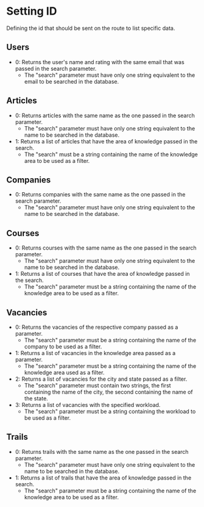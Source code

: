# Setting ID

Defining the id that should be sent on the route to list specific data.

## Users

* 0: Returns the user's name and rating with the same email that was passed in the search parameter.
    * The "search" parameter must have only one string equivalent to the email to be searched in the database.

## Articles

* 0: Returns articles with the same name as the one passed in the search parameter.
    * The "search" parameter must have only one string equivalent to the name to be searched in the database.
* 1: Returns a list of articles that have the area of ​​knowledge passed in the search.
    * The "search" must be a string containing the name of the knowledge area to be used as a filter.

## Companies

* 0: Returns companies with the same name as the one passed in the search parameter.
    * The "search" parameter must have only one string equivalent to the name to be searched in the database.

## Courses

* 0: Returns courses with the same name as the one passed in the search parameter.
    * The "search" parameter must have only one string equivalent to the name to be searched in the database.
* 1: Returns a list of courses that have the area of ​​knowledge passed in the search.
    * The "search" parameter must be a string containing the name of the knowledge area to be used as a filter.

## Vacancies

* 0: Returns the vacancies of the respective company passed as a parameter.
    * The "search" parameter must be a string containing the name of the company to be used as a filter.
* 1: Returns a list of vacancies in the knowledge area passed as a parameter.
    * The "search" parameter must be a string containing the name of the knowledge area used as a filter.
* 2: Returns a list of vacancies for the city and state passed as a filter.
    * The "search" parameter must contain two strings, the first containing the name of the city, the second containing the name of the state.
* 3: Returns a list of vacancies with the specified workload.
    * The "search" parameter must be a string containing the workload to be used as a filter.

## Trails

* 0: Returns trails with the same name as the one passed in the search parameter.
    * The "search" parameter must have only one string equivalent to the name to be searched in the database.
* 1: Returns a list of trails that have the area of ​​knowledge passed in the search.
    * The "search" parameter must be a string containing the name of the knowledge area to be used as a filter.